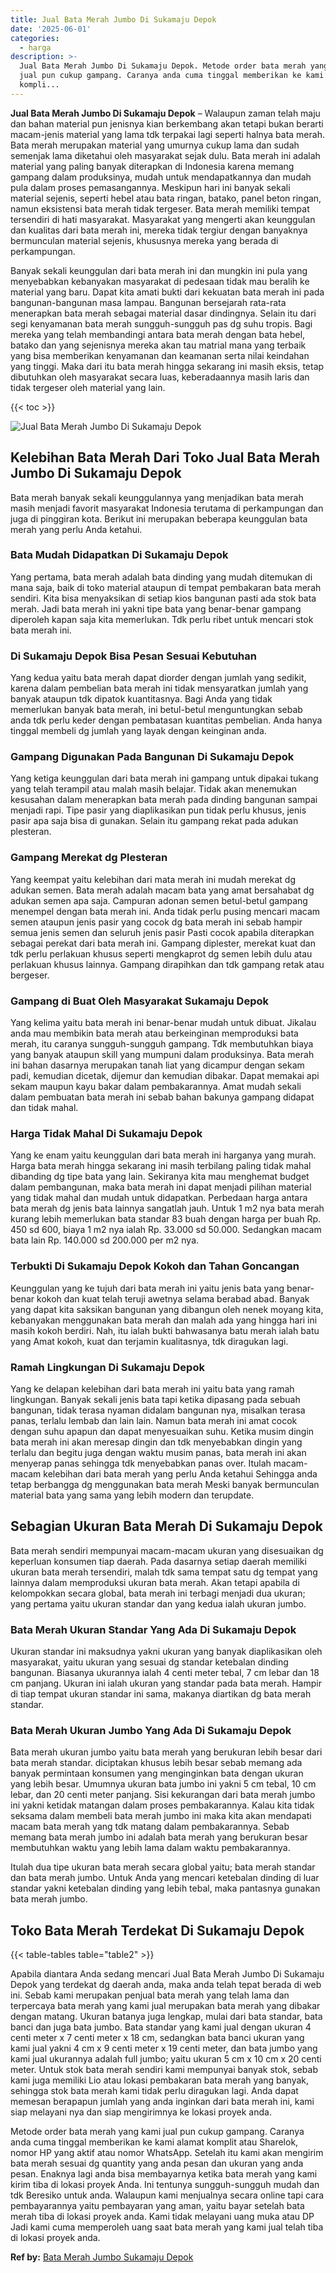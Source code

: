 ```yaml
---
title: Jual Bata Merah Jumbo Di Sukamaju Depok
date: '2025-06-01'
categories:
  - harga
description: >-
  Jual Bata Merah Jumbo Di Sukamaju Depok. Metode order bata merah yang kami
  jual pun cukup gampang. Caranya anda cuma tinggal memberikan ke kami alamat
  kompli...
---
```


**Jual Bata Merah Jumbo Di Sukamaju Depok** – Walaupun zaman telah maju dan bahan material pun jenisnya kian berkembang akan tetapi bukan berarti macam-jenis material yang lama tdk terpakai lagi seperti halnya bata merah. Bata merah merupakan material yang umurnya cukup lama dan sudah semenjak lama diketahui oleh masyarakat sejak dulu. Bata merah ini adalah material yang paling banyak diterapkan di Indonesia karena memang gampang dalam produksinya, mudah untuk mendapatkannya dan mudah pula dalam proses pemasangannya. Meskipun hari ini banyak sekali material sejenis, seperti hebel atau bata ringan, batako, panel beton ringan, namun eksistensi bata merah tidak tergeser. Bata merah memiliki tempat tersendiri di hati masyarakat. Masyarakat yang mengerti akan keunggulan dan kualitas dari bata merah ini, mereka tidak tergiur dengan banyaknya bermunculan material sejenis, khususnya mereka yang berada di perkampungan.

Banyak sekali keunggulan dari bata merah ini dan mungkin ini pula yang menyebabkan kebanyakan masyarakat di pedesaan tidak mau beralih ke material yang baru. Dapat kita amati bukti dari kekuatan bata merah ini pada bangunan-bangunan masa lampau. Bangunan bersejarah rata-rata menerapkan bata merah sebagai material dasar dindingnya. Selain itu dari segi kenyamanan bata merah sungguh-sungguh pas dg suhu tropis. Bagi mereka yang telah membandingi antara bata merah dengan bata hebel, batako dan yang sejenisnya mereka akan tau matrial mana yang terbaik yang bisa memberikan kenyamanan dan keamanan serta nilai keindahan yang tinggi. Maka dari itu bata merah hingga sekarang ini masih eksis, tetap dibutuhkan oleh masyarakat secara luas, keberadaannya masih laris dan tidak tergeser oleh material yang lain.

{{< toc >}}

![Jual Bata Merah Jumbo Di Sukamaju Depok](/images/jual-bata-merah-37.png)

## Kelebihan Bata Merah Dari Toko Jual Bata Merah Jumbo Di Sukamaju Depok

Bata merah banyak sekali keunggulannya yang menjadikan bata merah masih menjadi favorit masyarakat Indonesia terutama di perkampungan dan juga di pinggiran kota. Berikut ini merupakan beberapa keunggulan bata merah yang perlu Anda ketahui.

### Bata Mudah Didapatkan Di Sukamaju Depok

Yang pertama, bata merah adalah bata dinding yang mudah ditemukan di mana saja, baik di toko material ataupun di tempat pembakaran bata merah sendiri. Kita bisa menyaksikan di setiap kios bangunan pasti ada stok bata merah. Jadi bata merah ini yakni tipe bata yang benar-benar gampang diperoleh kapan saja kita memerlukan. Tdk perlu ribet untuk mencari stok bata merah ini.

### Di Sukamaju Depok Bisa Pesan Sesuai Kebutuhan

Yang kedua yaitu bata merah dapat diorder dengan jumlah yang sedikit, karena dalam pembelian bata merah ini tidak mensyaratkan jumlah yang banyak ataupun tdk dipatok kuantitasnya. Bagi Anda yang tidak memerlukan banyak bata merah, ini betul-betul menguntungkan sebab anda tdk perlu keder dengan pembatasan kuantitas pembelian. Anda hanya tinggal membeli dg jumlah yang layak dengan keinginan anda.

### Gampang Digunakan Pada Bangunan Di Sukamaju Depok

Yang ketiga keunggulan dari bata merah ini gampang untuk dipakai tukang yang telah terampil atau malah masih belajar. Tidak akan menemukan kesusahan dalam menerapkan bata merah pada dinding bangunan sampai menjadi rapi. Tipe pasir yang diaplikasikan pun tidak perlu khusus, jenis pasir apa saja bisa di gunakan. Selain itu gampang rekat pada adukan plesteran.

### Gampang Merekat dg Plesteran

Yang keempat yaitu kelebihan dari mata merah ini mudah merekat dg adukan semen. Bata merah adalah macam bata yang amat bersahabat dg adukan semen apa saja. Campuran adonan semen betul-betul gampang menempel dengan bata merah ini. Anda tidak perlu pusing mencari macam semen ataupun jenis pasir yang cocok dg bata merah ini sebab hampir semua jenis semen dan seluruh jenis pasir Pasti cocok apabila diterapkan sebagai perekat dari bata merah ini. Gampang diplester, merekat kuat dan tdk perlu perlakuan khusus seperti mengkaprot dg semen lebih dulu atau perlakuan khusus lainnya. Gampang dirapihkan dan tdk gampang retak atau bergeser.

### Gampang di Buat Oleh Masyarakat Sukamaju Depok

Yang kelima yaitu bata merah ini benar-benar mudah untuk dibuat. Jikalau anda mau membikin bata merah atau berkeinginan memproduksi bata merah, itu caranya sungguh-sungguh gampang. Tdk membutuhkan biaya yang banyak ataupun skill yang mumpuni dalam produksinya. Bata merah ini bahan dasarnya merupakan tanah liat yang dicampur dengan sekam padi, kemudian dicetak, dijemur dan kemudian dibakar. Dapat memakai api sekam maupun kayu bakar dalam pembakarannya. Amat mudah sekali dalam pembuatan bata merah ini sebab bahan bakunya gampang didapat dan tidak mahal.

### Harga Tidak Mahal Di Sukamaju Depok

Yang ke enam yaitu keunggulan dari bata merah ini harganya yang murah. Harga bata merah hingga sekarang ini masih terbilang paling tidak mahal dibanding dg tipe bata yang lain. Sekiranya kita mau menghemat budget dalam pembangunan, maka bata merah ini dapat menjadi pilihan material yang tidak mahal dan mudah untuk didapatkan. Perbedaan harga antara bata merah dg jenis bata lainnya sangatlah jauh. Untuk 1 m2 nya bata merah kurang lebih memerlukan bata standar 83 buah dengan harga per buah Rp. 450 sd 600, biaya 1 m2 nya ialah Rp. 33.000 sd 50.000. Sedangkan macam bata lain Rp. 140.000 sd 200.000 per m2 nya.

### Terbukti Di Sukamaju Depok Kokoh dan Tahan Goncangan

Keunggulan yang ke tujuh dari bata merah ini yaitu jenis bata yang benar-benar kokoh dan kuat telah teruji awetnya selama berabad abad. Banyak yang dapat kita saksikan bangunan yang dibangun oleh nenek moyang kita, kebanyakan menggunakan bata merah dan malah ada yang hingga hari ini masih kokoh berdiri. Nah, itu ialah bukti bahwasanya batu merah ialah batu yang Amat kokoh, kuat dan terjamin kualitasnya, tdk diragukan lagi.

### Ramah Lingkungan Di Sukamaju Depok

Yang ke delapan kelebihan dari bata merah ini yaitu bata yang ramah lingkungan. Banyak sekali jenis bata tapi ketika dipasang pada sebuah bangunan, tidak terasa nyaman didalam bangunan nya, misalkan terasa panas, terlalu lembab dan lain lain. Namun bata merah ini amat cocok dengan suhu apapun dan dapat menyesuaikan suhu. Ketika musim dingin bata merah ini akan meresap dingin dan tdk menyebabkan dingin yang terlalu dan begitu juga dengan waktu musim panas, bata merah ini akan menyerap panas sehingga tdk menyebabkan panas over. Itulah macam-macam kelebihan dari bata merah yang perlu Anda ketahui Sehingga anda tetap berbangga dg menggunakan bata merah Meski banyak bermunculan material bata yang sama yang lebih modern dan terupdate.

## Sebagian Ukuran Bata Merah Di Sukamaju Depok

Bata merah sendiri mempunyai macam-macam ukuran yang disesuaikan dg keperluan konsumen tiap daerah. Pada dasarnya setiap daerah memiliki ukuran bata merah tersendiri, malah tdk sama tempat satu dg tempat yang lainnya dalam memproduksi ukuran bata merah. Akan tetapi apabila di kelompokkan secara global, bata merah ini terbagi menjadi dua ukuran; yang pertama yaitu ukuran standar dan yang kedua ialah ukuran jumbo.

### Bata Merah Ukuran Standar Yang Ada Di Sukamaju Depok

Ukuran standar ini maksudnya yakni ukuran yang banyak diaplikasikan oleh masyarakat, yaitu ukuran yang sesuai dg standar ketebalan dinding bangunan. Biasanya ukurannya ialah 4 centi meter tebal, 7 cm lebar dan 18 cm panjang. Ukuran ini ialah ukuran yang standar pada bata merah. Hampir di tiap tempat ukuran standar ini sama, makanya diartikan dg bata merah standar.

### Bata Merah Ukuran Jumbo Yang Ada Di Sukamaju Depok

Bata merah ukuran jumbo yaitu bata merah yang berukuran lebih besar dari bata merah standar. diciptakan khusus lebih besar sebab memang ada banyak permintaan konsumen yang menginginkan bata dengan ukuran yang lebih besar. Umumnya ukuran bata jumbo ini yakni 5 cm tebal, 10 cm lebar, dan 20 centi meter panjang. Sisi kekurangan dari bata merah jumbo ini yakni ketidak matangan dalam proses pembakarannya. Kalau kita tidak seksama dalam membeli bata merah jumbo ini maka kita akan mendapati macam bata merah yang tdk matang dalam pembakarannya. Sebab memang bata merah jumbo ini adalah bata merah yang berukuran besar membutuhkan waktu yang lebih lama dalam waktu pembakarannya.

Itulah dua tipe ukuran bata merah secara global yaitu; bata merah standar dan bata merah jumbo. Untuk Anda yang mencari ketebalan dinding di luar standar yakni ketebalan dinding yang lebih tebal, maka pantasnya gunakan bata merah jumbo.

## Toko Bata Merah Terdekat Di Sukamaju Depok

{{< table-tables table="table2" >}}

Apabila diantara Anda sedang mencari Jual Bata Merah Jumbo Di Sukamaju Depok yang terdekat dg daerah anda, maka anda telah tepat berada di web ini. Sebab kami merupakan penjual bata merah yang telah lama dan terpercaya bata merah yang kami jual merupakan bata merah yang dibakar dengan matang. Ukuran batanya juga lengkap, mulai dari bata standar, bata banci dan juga bata jumbo. Bata standar yang kami jual dengan ukuran 4 centi meter x 7 centi meter x 18 cm, sedangkan bata banci ukuran yang kami jual yakni 4 cm x 9 centi meter x 19 centi meter, dan bata jumbo yang kami jual ukurannya adalah full jumbo; yaitu ukuran 5 cm x 10 cm x 20 centi meter. Untuk stok bata merah sendiri kami mempunyai banyak stok, sebab kami juga memiliki Lio atau lokasi pembakaran bata merah yang banyak, sehingga stok bata merah kami tidak perlu diragukan lagi. Anda dapat memesan berapapun jumlah yang anda inginkan dari bata merah ini, kami siap melayani nya dan siap mengirimnya ke lokasi proyek anda.

Metode order bata merah yang kami jual pun cukup gampang. Caranya anda cuma tinggal memberikan ke kami alamat komplit atau Sharelok, nomor HP yang aktif atau nomor WhatsApp. Setelah itu kami akan mengirim bata merah sesuai dg quantity yang anda pesan dan ukuran yang anda pesan. Enaknya lagi anda bisa membayarnya ketika bata merah yang kami kirim tiba di lokasi proyek Anda. Ini tentunya sungguh-sungguh mudah dan tdk Beresiko untuk anda. Walaupun kami menjualnya secara online tapi cara pembayarannya yaitu pembayaran yang aman, yaitu bayar setelah bata merah tiba di lokasi proyek anda. Kami tidak melayani uang muka atau DP Jadi kami cuma memperoleh uang saat bata merah yang kami jual telah tiba di lokasi proyek anda.

**Ref by:** [Bata Merah Jumbo Sukamaju Depok](https://id.wikipedia.org/wiki/Bata)
